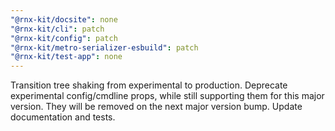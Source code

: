 ```yaml
---
"@rnx-kit/docsite": none
"@rnx-kit/cli": patch
"@rnx-kit/config": patch
"@rnx-kit/metro-serializer-esbuild": patch
"@rnx-kit/test-app": none
---
```


Transition tree shaking from experimental to production. Deprecate experimental config/cmdline props, while still supporting them for this major version. They will be removed on the next major version bump. Update documentation and tests.
